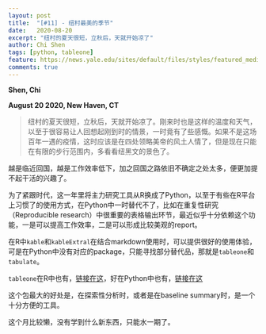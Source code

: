 ```yaml
---
layout: post
title:  "[#11] - 纽村最美的季节"
date:   2020-08-20
excerpt: "纽村的夏天很短，立秋后，天就开始凉了"
author: Chi Shen
tags: [python, tableone]
feature: https://news.yale.edu/sites/default/files/styles/featured_media/public/fallhigh2_phillipp.jpg?itok=ZKQugcOm&c=07307e7d6a991172b9f808eb83b18804
comments: true
---
```


**Shen, Chi**

**August 20 2020, New Haven, CT**  

> 纽村的夏天很短，立秋后，天就开始凉了。刚来时也是这样的温度和天气，以至于很容易让人回想起刚到时的情景，一时竟有了些感慨。如果不是这场百年一遇的疫情，这时应该是在四处领略美帝的风土人情了，但是现在只能在有限的步行范围内，多看看纽黑文的景色了。



越是临近回国，越是工作效率低下，加之回国之路依旧不确定之处太多，便更加提不起干活的兴趣了。

为了紧跟时代，这一年里将主力研究工具从R换成了Python，以至于有些在R平台上习惯了的使用方式，在Python中一时替代不了，比如在重复性研究（Reproducible research）中很重要的表格输出环节，最近似乎十分依赖这个功能，一是可以提高工作效率，二是可以形成比较美观的report。

在R中`kable`和`kableExtral`在结合markdown使用时，可以提供很好的使用体验，可是在Python中没有对应的package，只能寻找部分替代品，那就是`tableone`和`tabulate`。

`tableone`在R中也有，[链接在这](https://cran.r-project.org/web/packages/tableone/vignettes/introduction.html)，好在Python中也有，[链接在这](https://pypi.org/project/tabulate/)

这个包最大的好处是，在探索性分析时，或者是在baseline summary时，是一个十分方便的工具。



这个月比较懒，没有学到什么新东西，只能水一期了。